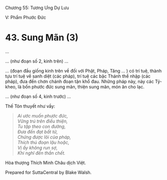  

Chương 55: Tương Ưng Dự Lưu

V: Phẩm Phước Ðức

# 43\. Sung Mãn (3)

…

… (như đoạn số 2, kinh trên) …

… (đoạn đầu giống kinh trên về đối với Phật, Pháp, Tăng … ) có trí tuệ, thành tựu trí tuệ về sanh diệt (các pháp), trí tuệ các bậc Thánh thể nhập (các pháp), đưa đến chơn chánh đoạn tận khổ đau. Những pháp này, này các Tỷ-kheo, là bốn phước đức sung mãn, thiện sung mãn, món ăn cho lạc.

… (như đoạn số 4, kinh trước) …

Thế Tôn thuyết như vầy:

> _Ai ước muốn phước đức,  
> Vững trú trên điều thiện,  
> Tu tập theo con đường,  
> Ðưa đến đạt bất tử,  
> Chứng được lõi của pháp,  
> Thích thú đoạn lậu hoặc,  
> Vị ấy không run sợ,  
> Khi nghĩ đến thần chết._

Hòa thượng Thích Minh Châu dịch Việt.

Prepared for SuttaCentral by Blake Walsh.